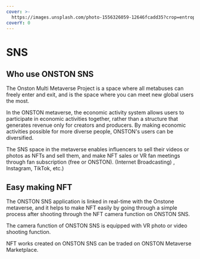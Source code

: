 ```yaml
---
cover: >-
  https://images.unsplash.com/photo-1556326059-12646fcadd35?crop=entropy&cs=srgb&fm=jpg&ixid=MnwxOTcwMjR8MHwxfHNlYXJjaHwxfHxzbnN8ZW58MHx8fHwxNjM5MjUxMDM5&ixlib=rb-1.2.1&q=85
coverY: 0
---
```


# SNS&#x20;

## Who use ONSTON SNS

The Onston Multi Metaverse Project is a space where all metabuses can freely enter and exit, and is the space where you can meet new global users the most.

In the ONSTON metaverse, the economic activity system allows users to participate in economic activities together, rather than a structure that generates revenue only for creators and producers. By making economic activities possible for more diverse people, ONSTON's users can be diversified.

The SNS space in the metaverse enables influencers to sell their videos or photos as NFTs and sell them, and make NFT sales or VR fan meetings through fan subscription (free or ONSTON). (Internet Broadcasting) , Instagram, TikTok, etc.)

## Easy making NFT

&#x20;The ONSTON SNS application is linked in real-time with the Onstone metaverse, and it helps to make NFT easily by going through a simple process after shooting through the NFT camera function on ONSTON SNS.

The camera function of ONSTON SNS is equipped with VR photo or video shooting function.

NFT works created on ONSTON SNS can be traded on ONSTON Metaverse Marketplace.
